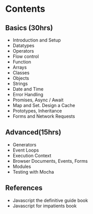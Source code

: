 # Contents

## Basics (30hrs)
- Introduction and Setup
- Datatypes
- Operators
- Flow control
- Function
- Arrays
- Classes
- Objects
- Strings
- Date and Time
- Error Handling
- Promises, Async / Await
- Map and Set. Design a Cache
- Prototypes, Inheritance
- Forms and Network Requests

## Advanced(15hrs)
- Generators
- Event Loops
- Execution Context
- Browser Documents, Events, Forms
- Modules
- Testing with Mocha


## References

- Javascript the definitive guide book
- Javascript for impatients book